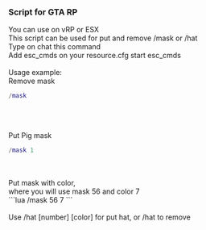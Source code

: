 <h3>Script for GTA RP</h3>

You can use on vRP or ESX
<br>
This script can be used for put and remove /mask or /hat
<br>
Type on chat this command
<br>
Add esc_cmds on your resource.cfg start esc_cmds
<br>
<br>
Usage example: 
<br>
Remove mask 
<br>
```lua
/mask
```
<br>
<br>

Put Pig mask
<br>
```lua
/mask 1
```
<br>
<br>
Put mask with color, 
<br>
where you will use mask 56 and color 7
<br>
```lua
/mask 56 7
```
<br>
<br>
Use /hat [number] [color] for put hat, or /hat to remove